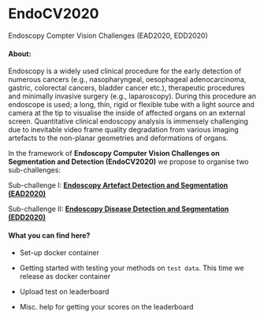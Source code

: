 # EndoCV2020
Endoscopy Compter Vision Challenges (EAD2020, EDD2020)

#### About:
Endoscopy is a widely used clinical procedure for the early detection of numerous cancers (e.g., nasopharyngeal, oesophageal adenocarcinoma, gastric, colorectal cancers, bladder cancer etc.), therapeutic procedures and minimally invasive surgery (e.g., laparoscopy). During this procedure an endoscope is used; a long, thin, rigid or flexible tube with a light source and camera at the tip to visualise the inside of affected organs on an external screen. Quantitative clinical endoscopy analysis is immensely challenging due to inevitable video frame quality degradation from various imaging artefacts to the non-planar geometries and deformations of organs.

In the framework of **Endoscopy Computer Vision Challenges on Segmentation and Detection (EndoCV2020)** we propose to organise two sub-challenges:

Sub-challenge I:  **[Endoscopy Artefact Detection and Segmentation (EAD2020)](https://ead2020.grand-challenge.org)**

Sub-challenge II: **[Endoscopy Disease Detection and Segmentation (EDD2020)](https://edd2020.grand-challenge.org)**

#### What you can find here?

- Set-up docker container

- Getting started with testing your methods on ``test data``. This time we release as docker container

- Upload test on leaderboard 

- Misc. help for getting your scores on the leaderboard
